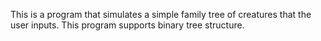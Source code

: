 This is a program that simulates a simple family tree of creatures that the user inputs.
This program supports binary tree structure. 

